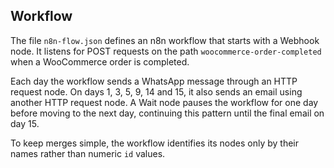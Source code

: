 ## Workflow
The file `n8n-flow.json` defines an n8n workflow that starts with a Webhook node. It listens for POST requests on the path `woocommerce-order-completed` when a WooCommerce order is completed.

Each day the workflow sends a WhatsApp message through an HTTP request node. On days 1, 3, 5, 9, 14 and 15, it also sends an email using another HTTP request node. A Wait node pauses the workflow for one day before moving to the next day, continuing this pattern until the final email on day 15.

To keep merges simple, the workflow identifies its nodes only by their names rather than numeric `id` values.
